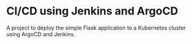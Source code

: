 # CI/CD using Jenkins and ArgoCD
A project to deploy the simple Flask application to a Kubernetes cluster using ArgoCD and Jenkins.

